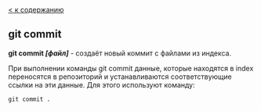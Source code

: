 [< к содержанию](./readme.md)

## git commit

**git commit *[файл]*** - создаёт новый коммит с файлами из индекса.

При выполнении команды git commit данные, которые находятся в index переносятся в репозиторий и устанавливаются соответствующие ссылки на эти данные. Для этого используют команду: 

```bash=
git commit .
```